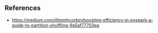 
## References

- https://medium.com/@tomhcorbin/boosting-efficiency-in-pyspark-a-guide-to-partition-shuffling-9a5af77703ea
